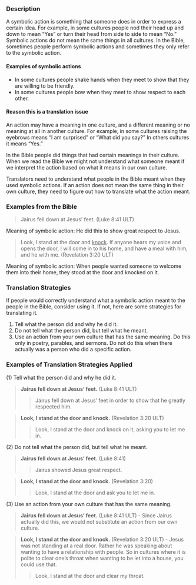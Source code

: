 

### Description

A symbolic action is something that someone does in order to express a certain idea. For example, in some cultures people nod their head up and down to mean “Yes” or turn their head from side to side to mean “No.” Symbolic actions do not mean the same things in all cultures. In the Bible, sometimes people perform symbolic actions and sometimes they only refer to the symbolic action.

#### Examples of symbolic actions

* In some cultures people shake hands when they meet to show that they are willing to be friendly.
* In some cultures people bow when they  meet to show respect to each other.

#### Reason this is a translation issue

An action may have a meaning in one culture, and a different meaning or no meaning at all in another culture.  For example, in some cultures raising the eyebrows means “I am surprised” or “What did you say?” In others cultures it means “Yes.”

In the Bible people did things that had certain meanings in their culture. When we read the Bible we might not understand what someone meant if we interpret the action based on what it means in our own culture.

Translators need to understand what people in the Bible meant when they used symbolic actions. If an action does not mean the same thing in their own culture, they need to figure out how to translate what the action meant.

### Examples from the Bible

> Jairus fell down at Jesus’ feet. (Luke 8:41 ULT)

Meaning of symbolic action: He did this to show great respect to Jesus.

> Look, I stand at the door and <u>knock</u>. If anyone hears my voice and opens the door, I will come in to his home, and have a meal with him, and he with me. (Revelation 3:20 ULT)

Meaning of symbolic action: When people wanted someone to welcome them into their home, they stood at the door and knocked on it.

### Translation Strategies

If people would correctly understand what a symbolic action meant to the people in the Bible, consider using it. If not, here are some strategies for translating it.

1. Tell what the person did and why he did it.
1. Do not tell what the person did, but tell what he meant.
1. Use an action from your own culture that has the same meaning. Do this only in poetry, parables, and sermons. Do not do this when there actually was a person who did a specific action.

### Examples of Translation Strategies Applied

(1) Tell what the person did and why he did it.

> **Jairus fell down at Jesus’ feet.** (Luke 8:41 ULT)
>> Jairus fell down at Jesus’ feet in order to show that he greatly respected him.

> **Look, I stand at the door and knock.** (Revelation 3:20 ULT)
>> Look, I stand at the door and knock on it, asking you to let me in.

(2) Do not tell what the person did, but tell what he meant.

> **Jairus fell down at Jesus’ feet.** (Luke 8:41)
>> Jairus showed Jesus great respect.

> **Look, I stand at the door and knock.** (Revelation 3:20)
>> Look, I stand at the door and ask you to let me in.

(3) Use an action from your own culture that has the same meaning.

> **Jairus fell down at Jesus’ feet.** (Luke 8:41 ULT) - Since Jairus actually did this, we would not substitute an action from our own culture.

> **Look, I stand at the door and knock.** (Revelation 3:20 ULT) - Jesus was not standing at a real door. Rather he was speaking about wanting to have a relationship with people. So in cultures where it is polite to clear one’s throat when wanting to be let into a house, you could use that.
>> Look, I stand at the door and clear my throat.

